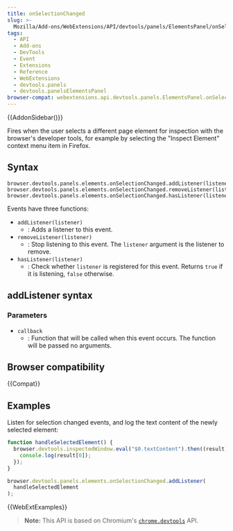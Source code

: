 ```yaml
---
title: onSelectionChanged
slug: >-
  Mozilla/Add-ons/WebExtensions/API/devtools/panels/ElementsPanel/onSelectionChanged
tags:
  - API
  - Add-ons
  - DevTools
  - Event
  - Extensions
  - Reference
  - WebExtensions
  - devtools.panels
  - devtools.panelsElementsPanel
browser-compat: webextensions.api.devtools.panels.ElementsPanel.onSelectionChanged
---
```


{{AddonSidebar()}}

Fires when the user selects a different page element for inspection with the browser's developer tools, for example by selecting the "Inspect Element" context menu item in Firefox.

## Syntax

```js-nolint
browser.devtools.panels.elements.onSelectionChanged.addListener(listener)
browser.devtools.panels.elements.onSelectionChanged.removeListener(listener)
browser.devtools.panels.elements.onSelectionChanged.hasListener(listener)
```

Events have three functions:

- `addListener(listener)`
  - : Adds a listener to this event.
- `removeListener(listener)`
  - : Stop listening to this event. The `listener` argument is the listener to remove.
- `hasListener(listener)`
  - : Check whether `listener` is registered for this event. Returns `true` if it is listening, `false` otherwise.

## addListener syntax

### Parameters

- `callback`
  - : Function that will be called when this event occurs. The function will be passed no arguments.

## Browser compatibility

{{Compat}}

## Examples

Listen for selection changed events, and log the text content of the newly selected element:

```js
function handleSelectedElement() {
  browser.devtools.inspectedWindow.eval("$0.textContent").then((result) => {
    console.log(result[0]);
  });
}

browser.devtools.panels.elements.onSelectionChanged.addListener(
  handleSelectedElement
);
```

{{WebExtExamples}}

> **Note:** This API is based on Chromium's [`chrome.devtools`](https://developer.chrome.com/docs/extensions/mv3/devtools/) API.
